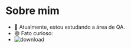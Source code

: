 # Sobre mim

- 🌱 Atualmente, estou estudando a área de QA.
- 😄 Fato curioso:
- ![download](https://github.com/user-attachments/assets/5beaf449-56c7-4f38-91f2-8b319b3a8dd2)

